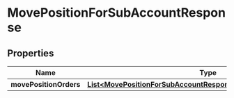 

# MovePositionForSubAccountResponse


## Properties

| Name | Type | Description | Notes |
|------------ | ------------- | ------------- | -------------|
|**movePositionOrders** | [**List&lt;MovePositionForSubAccountResponseMovePositionOrdersInner&gt;**](MovePositionForSubAccountResponseMovePositionOrdersInner.md) |  |  [optional] |



